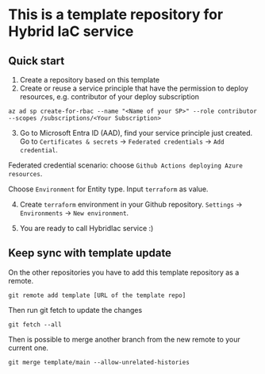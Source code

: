 # This is a template repository for Hybrid IaC service

## Quick start
1. Create a repository based on this template
2. Create or reuse a service principle that have the permission to deploy resources, e.g. contributor of your deploy subscription
```
az ad sp create-for-rbac --name "<Name of your SP>" --role contributor --scopes /subscriptions/<Your Subscription>
```
3. Go to Microsoft Entra ID (AAD), find your service principle just created. Go to `Certificates & secrets` -> `Federated credentials` -> `Add credential`.

Federated credential scenario: choose `Github Actions deploying Azure resources`.

Choose `Environment` for Entity type. Input `terraform` as value.

4. Create `terraform` environment in your Github repository. `Settings` -> `Environments` -> `New environment`.

5. You are ready to call HybridIac service :)


## Keep sync with template update
On the other repositories you have to add this template repository as a remote.

```git remote add template [URL of the template repo]```

Then run git fetch to update the changes

`git fetch --all`

Then is possible to merge another branch from the new remote to your current one.

`git merge template/main --allow-unrelated-histories`